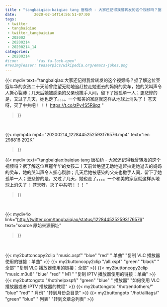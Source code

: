 ```yaml
---
title : "tangbaiqiao:baiqiao tang 唐柏桥 - 大家还记得我曾转发的这个视频吗？据了解这位豆寇年华的女孩二十天前曾绝望无助地追赶拉走她逝去的妈妈的灵车，她的哭叫声令人撕心裂肺；几天后她被感染的父亲也撒手人间，留下了她孤单一人；更悲惨的是，又过了几天，她也走了。。。。一个和美的家庭就这样从地球上消失了！ 苍天呀，灭了中共吧！！！ "
date:        2020-02-14T14:56:51-07:00
tags:
 - twitter
 - tangbaiqiao
 - twitter_tangbaiqiao
 - 202002
 - 20200214
 - 20200214_14
categories:
 - 20200214
#icon:        "fas fa-lock-open"
#resImgTeaser: teaserpics/wikipedia.org/emacs-jokes.png
---
```


{{< mydiv text="tangbaiqiao:大家还记得我曾转发的这个视频吗？据了解这位豆寇年华的女孩二十天前曾绝望无助地追赶拉走她逝去的妈妈的灵车，她的哭叫声令人撕心裂肺；几天后她被感染的父亲也撒手人间，留下了她孤单一人；更悲惨的是，又过了几天，她也走了。。。。一个和美的家庭就这样从地球上消失了！ 苍天呀，灭了中共吧！！！ https://t.co/zPy4S5R9pz "
>}}
<br>


{{< mymp4o mp4="20200214_1228445252593176576.mp4"
text="len 298818    292K"
>}}


{{< mydiv text="tangbaiqiao:baiqiao tang 唐柏桥 - 大家还记得我曾转发的这个视频吗？据了解这位豆寇年华的女孩二十天前曾绝望无助地追赶拉走她逝去的妈妈的灵车，她的哭叫声令人撕心裂肺；几天后她被感染的父亲也撒手人间，留下了她孤单一人；更悲惨的是，又过了几天，她也走了。。。。一个和美的家庭就这样从地球上消失了！ 苍天呀，灭了中共吧！！！ "
>}}
<br>

{{< mydiv4o link="http://twitter.com/tangbaiqiao/status/1228445252593176576"
text="source 原始來源網址"
>}}


<br>



{{< my2buttoncopy2clip "music.xspf"        "blue"   "red"    " 单曲"  "复制 VLC 播放器使用的链接：单曲" >}} {{< my2buttoncopy2clip "/all.xspf"         "green"  "black"  " 全部"  "复制 VLC 播放器使用的链接：全部" >}} {{< my2buttoncopy2clip "music.m3u8"        "blue"   "red"    " M1 "    "复制 IPTV 播放器使用的链接：单曲" >}} {{< my2buttongoto      "/hot/helpxspf/"    "green"  "blue"   " 播放器" "如何使用 VLC 播放器或者 IPTV 播放器的教程" >}} {{< my2buttongoto      "/hot/endothers/"   "blue"   "red"    " 月份"   "转到月份总目录" >}} {{< my2buttongoto      "/hot/alltags/"     "green"  "blue"   " 列表"   "转到文章总列表" >}} 
